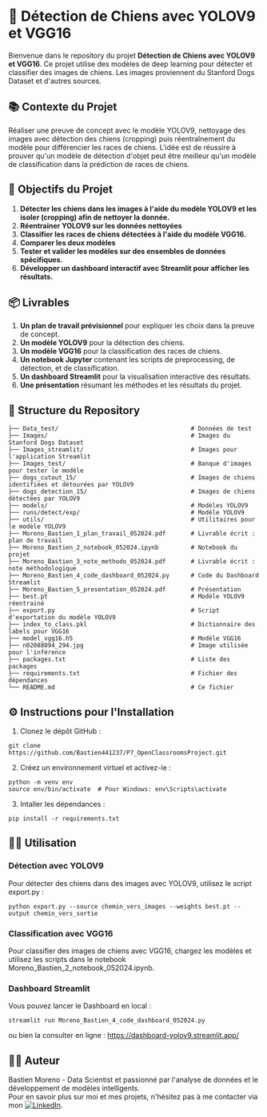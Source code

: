 # 🐶 Détection de Chiens avec YOLOV9 et VGG16

Bienvenue dans le repository du projet **Détection de Chiens avec YOLOV9 et VGG16**. Ce projet utilise des modèles de deep learning pour détecter et classifier des images de chiens. Les images proviennent du Stanford Dogs Dataset et d'autres sources.

## 📚 Contexte du Projet

Réaliser une preuve de concept avec le modèle YOLOV9, nettoyage des images avec détection des chiens (cropping) puis réentraînement du modèle pour différencier les races de chiens. L'idée est de réussire à prouver qu'un modèle de détection d'objet peut être meilleur qu'un modèle de classification dans la prédiction de races de chiens.  

## 🎯 Objectifs du Projet

1. **Détecter les chiens dans les images à l'aide du modèle YOLOV9 et les isoler (cropping) afin de nettoyer la donnée.**
2. **Réentrainer YOLOV9 sur les données nettoyées**
3. **Classifier les races de chiens détectées à l'aide du modèle VGG16.**
4. **Comparer les deux modèles**
5. **Tester et valider les modèles sur des ensembles de données spécifiques.**
6. **Développer un dashboard interactif avec Streamlit pour afficher les résultats.**

## 📦 Livrables

1. **Un plan de travail prévisionnel** pour expliquer les choix dans la preuve de concept.
2. **Un modèle YOLOV9** pour la détection des chiens.
2. **Un modèle VGG16** pour la classification des races de chiens.
3. **Un notebook Jupyter** contenant les scripts de preprocessing, de détection, et de classification.
4. **Un dashboard Streamlit** pour la visualisation interactive des résultats.
5. **Une présentation** résumant les méthodes et les résultats du projet.

## 📂 Structure du Repository

```plaintext
├── Data_test/                                     # Données de test
├── Images/                                        # Images du Stanford Dogs Dataset
├── Images_streamlit/                              # Images pour l'application Streamlit
├── Images_test/                                   # Banque d'images pour tester le modèle
├── dogs_cutout_15/                                # Images de chiens identifiées et détourées par YOLOV9
├── dogs_detection_15/                             # Images de chiens détectées par YOLOV9
├── models/                                        # Modèles YOLOV9
├── runs/detect/exp/                               # Modèle YOLOV9
├── utils/                                         # Utilitaires pour le modèle YOLOV9
├── Moreno_Bastien_1_plan_travail_052024.pdf       # Livrable écrit : plan de travail
├── Moreno_Bastien_2_notebook_052024.ipynb         # Notebook du projet
├── Moreno_Bastien_3_note_methodo_052024.pdf       # Livrable écrit : note méthodologique
├── Moreno_Bastien_4_code_dashboard_052024.py      # Code du Dashboard Streamlit
├── Moreno_Bastien_5_presentation_052024.pdf       # Présentation
├── best.pt                                        # Modèle YOLOV9 réentrainé
├── export.py                                      # Script d'exportation du modèle YOLOV9
├── index_to_class.pkl                             # Dictionnaire des labels pour VGG16
├── model_vgg16.h5                                 # Modèle VGG16
├── n02088094_294.jpg                              # Image utilisée pour l'inférence
├── packages.txt                                   # Liste des packages
├── requirements.txt                               # Fichier des dépendances
└── README.md                                      # Ce fichier
```

## ⚙️ Instructions pour l'Installation
1. Clonez le dépôt GitHub :
```
git clone https://github.com/Bastien441237/P7_OpenClassroomsProject.git
```

2. Créez un environnement virtuel et activez-le :
```
python -m venv env
source env/bin/activate  # Pour Windows: env\Scripts\activate
```

3. Intaller les dépendances : 
```
pip install -r requirements.txt
```

## 🧑‍💻 Utilisation
### Détection avec YOLOV9
Pour détecter des chiens dans des images avec YOLOV9, utilisez le script export.py :
```
python export.py --source chemin_vers_images --weights best.pt --output chemin_vers_sortie
```

### Classification avec VGG16
Pour classifier des images de chiens avec VGG16, chargez les modèles et utilisez les scripts dans le notebook Moreno_Bastien_2_notebook_052024.ipynb.

### Dashboard Streamlit
Vous pouvez lancer le Dashboard en local : 
```
streamlit run Moreno_Bastien_4_code_dashboard_052024.py
```

ou bien la consulter en ligne : https://dashboard-yolov9.streamlit.app/

## 👨‍💻 Auteur
Bastien Moreno - Data Scientist et passionné par l'analyse de données et le développement de modèles intelligents.\
Pour en savoir plus sur moi et mes projets, n'hésitez pas à me contacter via mon [![LinkedIn](https://img.shields.io/badge/LinkedIn-%230077B5.svg?logo=linkedin&logoColor=white)](https://www.linkedin.com/in/bastien-moreno441237/).